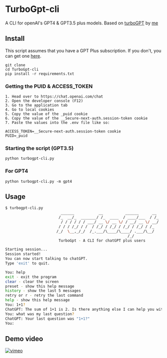 # TurboGpt-cli

A CLI for openAI's GPT4 & GPT3.5 plus models. Based on [turboGPT](https://github.com/daan-dj/TurboGpt) by [me](https://github.com/daan-dj)

## Install

This script assumes that you have a GPT Plus subscription. If you don't, you can get one [here](https://beta.openai.com/pricing).


```
git clone 
cd TurboGpt-cli
pip install -r requirements.txt
```

### Getting the PUID & ACCESS_TOKEN
```
1. Head over to https://chat.openai.com/chat
2. Open the developer console (F12)
3. Go to the application tab
4. Go to local cookies
5. Copy the value of the _puid cookie
6. Copy the value of the __Secure-next-auth.session-token cookie
7. Paste the values into the .env file like so:

ACCESS_TOKEN=__Secure-next-auth.session-token cookie
PUID=_puid
```

### Starting the script (GPT3.5)
```python turbogpt-cli.py```

### For GPT4
```python turbogpt-cli.py -m gpt4```


## Usage

```bash
$ turbogpt-cli.py
                         ______           __          ______      __ 
                        /_  __/_  _______/ /_  ____  / ____/___  / /_
                         / / / / / / ___/ __ \/ __ \/ / __/ __ \/ __/
                        / / / /_/ / /  / /_/ / /_/ / /_/ / /_/ / /_  
                       /_/  \__,_/_/  /_.___/\____/\____/ .___/\__/  
                                                       /_/           
                     	TurboGpt - A CLI for chatGPT plus users

Starting session...
Session started!
You can now start talking to chatGPT.
Type 'exit' to quit.

You: help
exit - exit the program
clear - clear the screen
preset - show this help message
history - show the last 5 messages
retry or r - retry the last command
help - show this help message
You: 1+1?
ChatGPT: The sum of 1+1 is 2. Is there anything else I can help you with?
You: what was my last question?
ChatGPT: Your last question was "1+1?"
You: 
```


## Demo video

[![vimeo](https://i.imgur.com/pXHedmt.png)](https://player.vimeo.com/video/811337197?h=0ec3196060&amp;badge=0&amp;autopause=0&amp;player_id=0&amp;app_id=58479)
